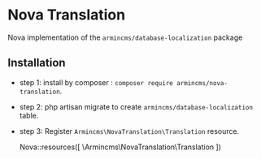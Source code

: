 # Nova Translation
Nova implementation of the `armincms/database-localization` package


## Installation
- step 1:
	install by composer : `composer require armincms/nova-translation`.

- step 2:
	php artisan migrate to create `armincms/database-localization` table.

- step 3: 
	Register `Armincms\NovaTranslation\Translation` resource.

	Nova::resources([
		\Armincms\NovaTranslation\Translation
	]) 